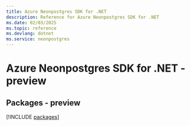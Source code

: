 ```yaml
---
title: Azure Neonpostgres SDK for .NET
description: Reference for Azure Neonpostgres SDK for .NET
ms.date: 02/03/2025
ms.topic: reference
ms.devlang: dotnet
ms.service: neonpostgres
---
```

# Azure Neonpostgres SDK for .NET - preview
## Packages - preview
[!INCLUDE [packages](neonpostgres-index.md)]
